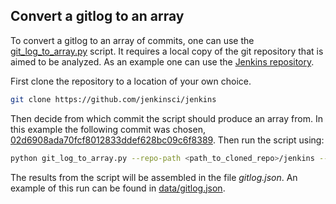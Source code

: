 ## Convert a gitlog to an array

To convert a gitlog to an array of commits, one can use the [git_log_to_array.py](../fetch_jira_bugs/git_log_to_array.py) script. It requires a local copy of the git repository that is aimed to be analyzed. As an example one can use the [Jenkins repository](https://github.com/jenkinsci/jenkins).

First clone the repository to a location of your own choice.

```bash
git clone https://github.com/jenkinsci/jenkins
```

Then decide from which commit the script should produce an array from. In this example the following commit was chosen, [02d6908ada70fcf8012833ddef628bc09c6f8389](https://github.com/jenkinsci/jenkins/commit/02d6908ada70fcf8012833ddef628bc09c6f8389). Then run the script using:

```bash
python git_log_to_array.py --repo-path <path_to_cloned_repo>/jenkins --from-commit 02d6908ada70fcf8012833ddef628bc09c6f8389
```

The results from the script will be assembled in the file *gitlog.json*. An example of this run can be found in [data/gitlog.json](./data/gitlog.json).